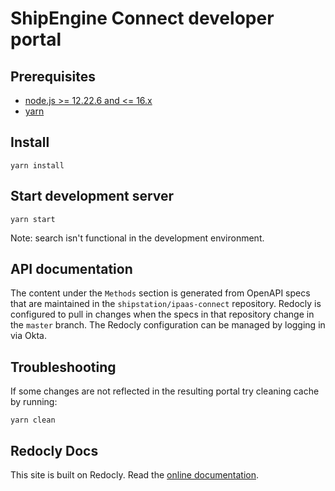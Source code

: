 # ShipEngine Connect developer portal

## Prerequisites

- [node.js >= 12.22.6 and <= 16.x](https://nodejs.org/en/)
- [yarn](https://yarnpkg.com/en/)

## Install

    yarn install

## Start development server

    yarn start

Note: search isn't functional in the development environment.

## API documentation

The content under the `Methods` section is generated from OpenAPI specs that
are maintained in the `shipstation/ipaas-connect` repository. Redocly is
configured to pull in changes when the specs in that repository change in the
`master` branch. The Redocly configuration can be managed by logging in via Okta.

## Troubleshooting

If some changes are not reflected in the resulting portal try cleaning cache by running:

    yarn clean

## Redocly Docs

This site is built on Redocly.
Read the [online documentation](https://redoc.ly/docs/developer-portal/introduction/).
